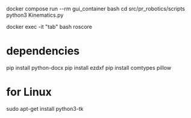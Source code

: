 
docker compose run --rm gui_container bash
cd src/pr_robotics/scripts
python3 Kinematics.py

docker exec -it "tab" bash
roscore


# dependencies 
pip install python-docx
pip install ezdxf
pip install comtypes pillow 




# for Linux 
sudo apt-get install python3-tk
